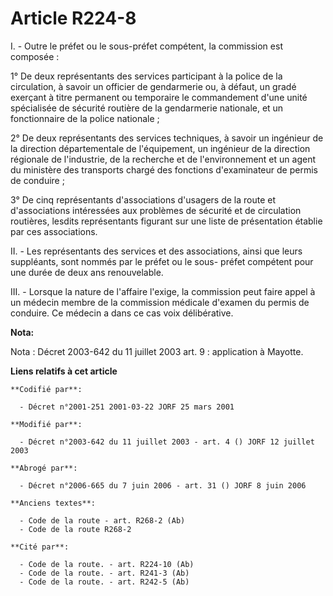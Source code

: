 # Article R224-8

I. - Outre le préfet ou le sous-préfet compétent, la commission est composée :

1° De deux représentants des services participant à la police de la circulation, à savoir un officier de gendarmerie ou, à
défaut, un gradé exerçant à titre permanent ou temporaire le commandement d'une unité spécialisée de sécurité routière de la
gendarmerie nationale, et un fonctionnaire de la police nationale ;

2° De deux représentants des services techniques, à savoir un ingénieur de la direction départementale de l'équipement, un
ingénieur de la direction régionale de l'industrie, de la recherche et de l'environnement et un agent du ministère des
transports chargé des fonctions d'examinateur de permis de conduire ;

3° De cinq représentants d'associations d'usagers de la route et d'associations intéressées aux problèmes de sécurité et de
circulation routières, lesdits représentants figurant sur une liste de présentation établie par ces associations.

II. - Les représentants des services et des associations, ainsi que leurs suppléants, sont nommés par le préfet ou le sous-
préfet compétent pour une durée de deux ans renouvelable.

III. - Lorsque la nature de l'affaire l'exige, la commission peut faire appel à un médecin membre de la commission médicale
d'examen du permis de conduire. Ce médecin a dans ce cas voix délibérative.

**Nota:**

Nota : Décret 2003-642 du 11 juillet 2003 art. 9 : application à Mayotte.

**Liens relatifs à cet article**

	**Codifié par**:

	  - Décret n°2001-251 2001-03-22 JORF 25 mars 2001

	**Modifié par**:

	  - Décret n°2003-642 du 11 juillet 2003 - art. 4 () JORF 12 juillet 2003

	**Abrogé par**:

	  - Décret n°2006-665 du 7 juin 2006 - art. 31 () JORF 8 juin 2006

	**Anciens textes**:

	  - Code de la route - art. R268-2 (Ab)
	  - Code de la route R268-2

	**Cité par**:

	  - Code de la route. - art. R224-10 (Ab)
	  - Code de la route. - art. R241-3 (Ab)
	  - Code de la route. - art. R242-5 (Ab)
